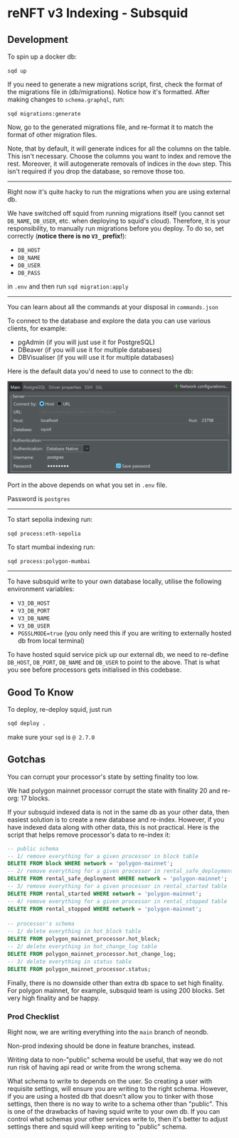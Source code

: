 # reNFT v3 Indexing - Subsquid

## Development

To spin up a docker db:

`sqd up`

If you need to generate a new migrations script, first, check the format of the migrations file in (db/migrations). Notice how it's formatted. After making changes to `schema.graphql`, run:

`sqd migrations:generate`

Now, go to the generated migrations file, and re-format it to match the format of other migration files.

Note, that by default, it will generate indices for all the columns on the table. This isn't necessary. Choose the columns you want to index and remove the rest. Moreover, it will autogenerate removals of indices in the `down` step. This isn't required if you drop the database, so remove those too.

---

Right now it's quite hacky to run the migrations when you are using external db.

We have switched off squid from running migrations itself (you cannot set `DB_NAME`, `DB_USER`, etc. when deploying to squid's cloud). Therefore, it is your responsibility, to manually run migrations before you deploy. To do so, set correctly (**notice there is no `V3_` prefix!**):

- `DB_HOST`
- `DB_NAME`
- `DB_USER`
- `DB_PASS`

in `.env` and then run `sqd migration:apply`

---

You can learn about all the commands at your disposal in `commands.json`

To connect to the database and explore the data you can use various clients, for example:

- pgAdmin (if you will just use it for PostgreSQL)
- DBeaver (if you will use it for multiple databases)
- DBVisualiser (if you will use it for multiple databases)

Here is the default data you'd need to use to connect to the db:

![squid db config](./assets/squid-db.png)

Port in the above depends on what you set in `.env` file.

Password is `postgres`

---

To start sepolia indexing run:

`sqd process:eth-sepolia`

To start mumbai indexing run:

`sqd process:polygon-mumbai`

---

To have subsquid write to your own database locally, utilise the following environment variables:

- `V3_DB_HOST`
- `V3_DB_PORT`
- `V3_DB_NAME`
- `V3_DB_USER`
- `PGSSLMODE=true` (you only need this if you are writing to externally hosted db from local terminal)

To have hosted squid service pick up our external db, we need to re-define `DB_HOST`, `DB_PORT`, `DB_NAME` and `DB_USER` to point to the above. That is what you see before processors gets initialised in this codebase.

## Good To Know

To deploy, re-deploy squid, just run

```bash
sqd deploy .
```

make sure your `sqd` is `@ 2.7.0`

## Gotchas

You can corrupt your processor's state by setting finality too low.

We had polygon mainnet processor corrupt the state with finality 20 and re-org: 17 blocks.

If your subsquid indexed data is not in the same db as your other data, then easiest
solution is to create a new database and re-index. However, if you have indexed
data along with other data, this is not practical. Here is the script that
helps remove processor's data to re-index it:

```sql
-- public schema
-- 1/ remove everything for a given processor in block table
DELETE FROM block WHERE network = 'polygon-mainnet';
-- 2/ remove everything for a given processor in rental_safe_deployment table
DELETE FROM rental_safe_deployment WHERE network = 'polygon-mainnet';
-- 3/ remove everything for a given processor in rental_started table
DELETE FROM rental_started WHERE network = 'polygon-mainnet';
-- 4/ remove everything for a given processor in rental_stopped table
DELETE FROM rental_stopped WHERE network = 'polygon-mainnet';

-- processor's schema
-- 1/ delete everything in hot_block table
DELETE FROM polygon_mainnet_processor.hot_block;
-- 2/ delete everything in hot_change_log table
DELETE FROM polygon_mainnet_processor.hot_change_log;
-- 3/ delete everything in status table
DELETE FROM polygon_mainnet_processor.status;
```

Finally, there is no downside other than extra db space to set high finality.
For polygon mainnet, for example, subsquid team is using 200 blocks. Set
very high finality and be happy.

### Prod Checklist

Right now, we are writing everything into the `main` branch of neondb.

Non-prod indexing should be done in feature branches, instead.

Writing data to non-"public" schema would be useful, that way we do not run risk of having api read or write from the wrong schema.

What schema to write to depends on the user. So creating a user with requisite settings, will ensure you are writing to the right schema. However, if you are using a hosted db that doesn't allow you to tinker with those settings, then there is no way to write to a schema other than "public". This is one of the drawbacks of having squid write to your own db. If you can control what schemas your other services write to, then it's better to adjust settings there and squid will keep writing to "public" schema.
